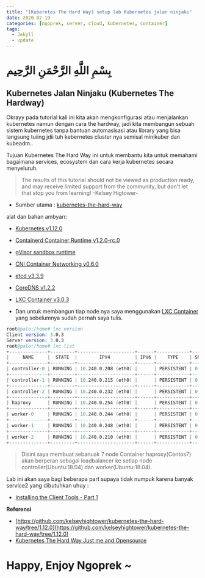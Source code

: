 ```yaml
---
title: "[Kuberetes The Hard Way] setup lab Kubernetes jalan ninjaku"
date: 2020-02-19
categories: [ngoprek, server, cloud, kubernetes, container]
tags:
  - Jekyll
  - update
---
```

# بِسْمِ اللَّهِ الرَّحْمَنِ الرَّحِيم
## Kubernetes Jalan Ninjaku (Kubernetes The Hardway)

Okrayy pada tutorial kali ini kita akan mengkonfigurasi atau menjalankan kubernetes namun dengan cara the hardway, jadi kita membangun sebuah sistem kubernetes tanpa bantuan automasisasi atau library yang bisa langsung tuiing jdii tuh kebernetes cluster nya semisal minikuber dan kubeadm..

Tujuan Kubernetes The Hard Way ini untuk membantu kita untuk memahami bagaimana services, ecosystem dan cara kerja kubernetes secara menyeluruh.

> The results of this tutorial should not be viewed as production ready, and may receive limited support from the community, but don't let that stop you from learning! -Kelsey Higtower-

* Sumber utama : [kubernetes-the-hard-way](https://github.com/kelseyhightower/kubernetes-the-hard-way/tree/1.12.0)

alat dan bahan ambyarr: 

* [Kubernetes v1.12.0](https://github.com/kubernetes/kubernetes)
* [Containerd Container Runtime v1.2.0-rc.0](https://github.com/containerd/containerd)
* [gVisor sandbox runtime ](https://github.com/google/gvisor)
* [CNI Container Networking v0.6.0](https://github.com/containernetworking/cni)
* [etcd v3.3.9](https://github.com/etcd-io/etcd)
* [CoreDNS v1.2.2](https://github.com/coredns/coredns)
* [LXC Container v3.0.3](https://linuxcontainers.org)

* Dan untuk membangun tiap node nya saya menggunakan [LXC Container](https://ammarun.my.id/ngoprek/server/cloud/lxc/container/lxd-containers-hypervisor/) yang sebelumnya sudah pernah saya tulis.

```s
root@palo:/home# lxc version
Client version: 3.0.3
Server version: 3.0.3
root@palo:/home# lxc list
+--------------+---------+---------------------+------+------------+-----------+
|     NAME     |  STATE  |        IPV4         | IPV6 |    TYPE    | SNAPSHOTS |
+--------------+---------+---------------------+------+------------+-----------+
| controller-0 | RUNNING | 10.240.0.208 (eth0) |      | PERSISTENT | 0         |
+--------------+---------+---------------------+------+------------+-----------+
| controller-1 | RUNNING | 10.240.0.215 (eth0) |      | PERSISTENT | 0         |
+--------------+---------+---------------------+------+------------+-----------+
| controller-2 | RUNNING | 10.240.0.232 (eth0) |      | PERSISTENT | 0         |
+--------------+---------+---------------------+------+------------+-----------+
| haproxy      | RUNNING | 10.240.0.254 (eth0) |      | PERSISTENT | 0         |
+--------------+---------+---------------------+------+------------+-----------+
| worker-0     | RUNNING | 10.240.0.244 (eth0) |      | PERSISTENT | 0         |
+--------------+---------+---------------------+------+------------+-----------+
| worker-1     | RUNNING | 10.240.0.248 (eth0) |      | PERSISTENT | 0         |
+--------------+---------+---------------------+------+------------+-----------+
| worker-2     | RUNNING | 10.240.0.210 (eth0) |      | PERSISTENT | 0         |
+--------------+---------+---------------------+------+------------+-----------+
```

> Disini saya membuat sebanuak 7 node Container haproxy(Centos7) akan berperan sebagai loadbalancer ke setiap node controller(Ubuntu:18.04) dan worker(Ubuntu:18.04). 

Lab ini akan saya bagi beberapa part supaya tidak numpuk karena banyak service2 yang dibutuhkan uhuy :

* [Installing the Client Tools - Part 1](docs/02-client-tools.md)
<!-- * [Provisioning Compute Resources](docs/03-compute-resources.md)
* [Provisioning the CA and Generating TLS Certificates](docs/04-certificate-authority.md)
* [Generating Kubernetes Configuration Files for Authentication](docs/05-kubernetes-configuration-files.md)
* [Generating the Data Encryption Config and Key](docs/06-data-encryption-keys.md)
* [Bootstrapping the etcd Cluster](docs/07-bootstrapping-etcd.md)
* [Bootstrapping the Kubernetes Control Plane](docs/08-bootstrapping-kubernetes-controllers.md)
* [Bootstrapping the Kubernetes Worker Nodes](docs/09-bootstrapping-kubernetes-workers.md)
* [Configuring kubectl for Remote Access](docs/10-configuring-kubectl.md)
* [Provisioning Pod Network Routes](docs/11-pod-network-routes.md)
* [Deploying the DNS Cluster Add-on](docs/12-dns-addon.md)
* [Smoke Test](docs/13-smoke-test.md)
* [Cleaning Up](docs/14-cleanup.md) -->


**Referensi**
* [https://github.com/kelseyhightower/kubernetes-the-hard-way/tree/1.12.0](https://github.com/kelseyhightower/kubernetes-the-hard-way/tree/1.12.0)
* [Kubernetes The Hard Way Just me and Opensource](https://www.youtube.com/watch?v=2bVK-e-GuYI&t=560s)

# Happy,  Enjoy Ngoprek ~
